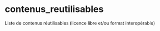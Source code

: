 # contenus_reutilisables
Liste de contenus réutilisables (licence libre et/ou format interopérable)
